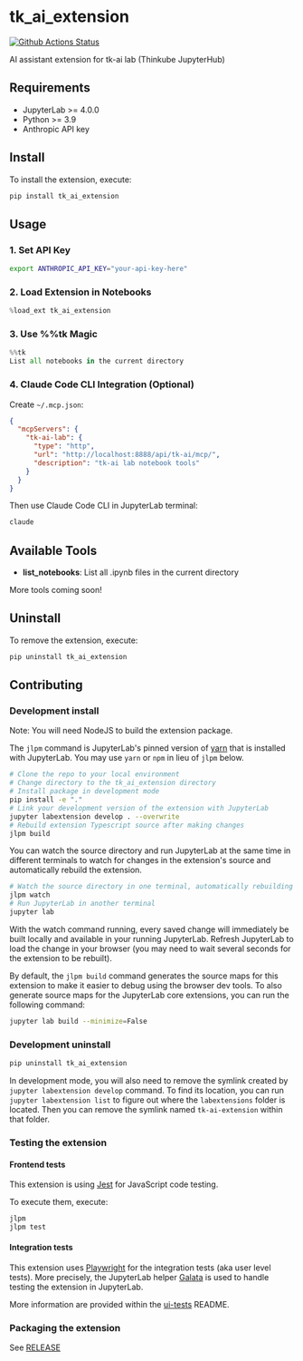 # tk_ai_extension

[![Github Actions Status](https://github.com/thinkube/tk-ai-extension/workflows/Build/badge.svg)](https://github.com/thinkube/tk-ai-extension/actions/workflows/build.yml)

AI assistant extension for tk-ai lab (Thinkube JupyterHub)

## Requirements

- JupyterLab >= 4.0.0
- Python >= 3.9
- Anthropic API key

## Install

To install the extension, execute:

```bash
pip install tk_ai_extension
```

## Usage

### 1. Set API Key

```bash
export ANTHROPIC_API_KEY="your-api-key-here"
```

### 2. Load Extension in Notebooks

```python
%load_ext tk_ai_extension
```

### 3. Use %%tk Magic

```python
%%tk
List all notebooks in the current directory
```

### 4. Claude Code CLI Integration (Optional)

Create `~/.mcp.json`:

```json
{
  "mcpServers": {
    "tk-ai-lab": {
      "type": "http",
      "url": "http://localhost:8888/api/tk-ai/mcp/",
      "description": "tk-ai lab notebook tools"
    }
  }
}
```

Then use Claude Code CLI in JupyterLab terminal:
```bash
claude
```

## Available Tools

- **list_notebooks**: List all .ipynb files in the current directory

More tools coming soon!

## Uninstall

To remove the extension, execute:

```bash
pip uninstall tk_ai_extension
```

## Contributing

### Development install

Note: You will need NodeJS to build the extension package.

The `jlpm` command is JupyterLab's pinned version of
[yarn](https://yarnpkg.com/) that is installed with JupyterLab. You may use
`yarn` or `npm` in lieu of `jlpm` below.

```bash
# Clone the repo to your local environment
# Change directory to the tk_ai_extension directory
# Install package in development mode
pip install -e "."
# Link your development version of the extension with JupyterLab
jupyter labextension develop . --overwrite
# Rebuild extension Typescript source after making changes
jlpm build
```

You can watch the source directory and run JupyterLab at the same time in different terminals to watch for changes in the extension's source and automatically rebuild the extension.

```bash
# Watch the source directory in one terminal, automatically rebuilding when needed
jlpm watch
# Run JupyterLab in another terminal
jupyter lab
```

With the watch command running, every saved change will immediately be built locally and available in your running JupyterLab. Refresh JupyterLab to load the change in your browser (you may need to wait several seconds for the extension to be rebuilt).

By default, the `jlpm build` command generates the source maps for this extension to make it easier to debug using the browser dev tools. To also generate source maps for the JupyterLab core extensions, you can run the following command:

```bash
jupyter lab build --minimize=False
```

### Development uninstall

```bash
pip uninstall tk_ai_extension
```

In development mode, you will also need to remove the symlink created by `jupyter labextension develop`
command. To find its location, you can run `jupyter labextension list` to figure out where the `labextensions`
folder is located. Then you can remove the symlink named `tk-ai-extension` within that folder.

### Testing the extension

#### Frontend tests

This extension is using [Jest](https://jestjs.io/) for JavaScript code testing.

To execute them, execute:

```sh
jlpm
jlpm test
```

#### Integration tests

This extension uses [Playwright](https://playwright.dev/docs/intro) for the integration tests (aka user level tests).
More precisely, the JupyterLab helper [Galata](https://github.com/jupyterlab/jupyterlab/tree/master/galata) is used to handle testing the extension in JupyterLab.

More information are provided within the [ui-tests](./ui-tests/README.md) README.

### Packaging the extension

See [RELEASE](RELEASE.md)
